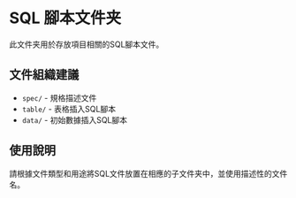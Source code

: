 # SQL 腳本文件夹

此文件夹用於存放項目相關的SQL腳本文件。

## 文件組織建議
- `spec/` - 規格描述文件
- `table/` - 表格插入SQL腳本
- `data/` - 初始數據插入SQL腳本


## 使用說明

請根據文件類型和用途將SQL文件放置在相應的子文件夹中，並使用描述性的文件名。 